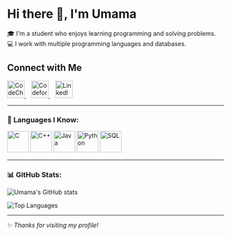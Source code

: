 # Hi there 👋, I'm Umama  

🎓 I'm a student who enjoys learning programming and solving problems.  
💻 I work with multiple programming languages and databases.  


## Connect with Me

<p align="left">
  <a href="https://www.codechef.com/users/umamazaman" target="_blank">
    <img src="https://upload.wikimedia.org/wikipedia/commons/0/09/Codechef_logo.svg" alt="CodeChef" width="40" height="40"/>
  </a>
  &nbsp;&nbsp;
  <a href="https://codeforces.com/profile/umamazaman3" target="_blank">
    <img src="https://sta.codeforces.com/s/53925/images/codeforces-logo-round.png" alt="Codeforces" width="40" height="40"/>
  </a>
  &nbsp;&nbsp;
  <a href="https://www.linkedin.com/in/sumaia-zaman-umama-13uma" target="_blank">
    <img src="https://cdn-icons-png.flaticon.com/512/174/174857.png" alt="LinkedIn" width="40" height="40"/>
  </a>
</p>



---

### 🔧 Languages I Know:
<p align="left"> 
  <img src="https://cdn.jsdelivr.net/gh/devicons/devicon/icons/c/c-original.svg" alt="C" width="50" height="50"/> 
  <img src="https://cdn.jsdelivr.net/gh/devicons/devicon/icons/cplusplus/cplusplus-original.svg" alt="C++" width="50" height="50"/> 
  <img src="https://cdn.jsdelivr.net/gh/devicons/devicon/icons/java/java-original.svg" alt="Java" width="50" height="50"/> 
  <img src="https://cdn.jsdelivr.net/gh/devicons/devicon/icons/python/python-original.svg" alt="Python" width="50" height="50"/>
  <img src="https://cdn.jsdelivr.net/gh/devicons/devicon/icons/mysql/mysql-original.svg" alt="SQL" width="50" height="50"/>
</p>

---

### 📊 GitHub Stats:
![Umama's GitHub stats](https://github-readme-stats.vercel.app/api?username=umama13-13&show_icons=true&theme=tokyonight)  

![Top Languages](https://github-readme-stats.vercel.app/api/top-langs/?username=umama13-13&layout=compact&theme=tokyonight)

---

✨ *Thanks for visiting my profile!*
